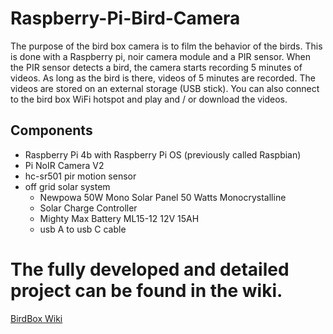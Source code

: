 # Raspberry-Pi-Bird-Camera

The purpose of the bird box camera is to film the behavior of the birds. This is done with a Raspberry pi, noir camera module and a PIR sensor.
When the PIR sensor detects a bird, the camera starts recording 5 minutes of videos. As long as the bird is there, videos of 5 minutes are recorded. 
The videos are stored on an external storage (USB stick). You can also connect to the bird box WiFi hotspot and play and / or download the videos.

## Components

* Raspberry Pi 4b with Raspberry Pi OS (previously called Raspbian)
* Pi NoIR Camera V2
* hc-sr501 pir motion sensor
* off grid solar system
  * Newpowa 50W Mono Solar Panel 50 Watts Monocrystalline
  * Solar Charge Controller
  * Mighty Max Battery ML15-12 12V 15AH
  * usb A to usb C cable

# The fully developed and detailed project can be found in the wiki.
[BirdBox Wiki](https://github.com/lander-creator/Raspberry-Pi-Bird-Camera/wiki)
